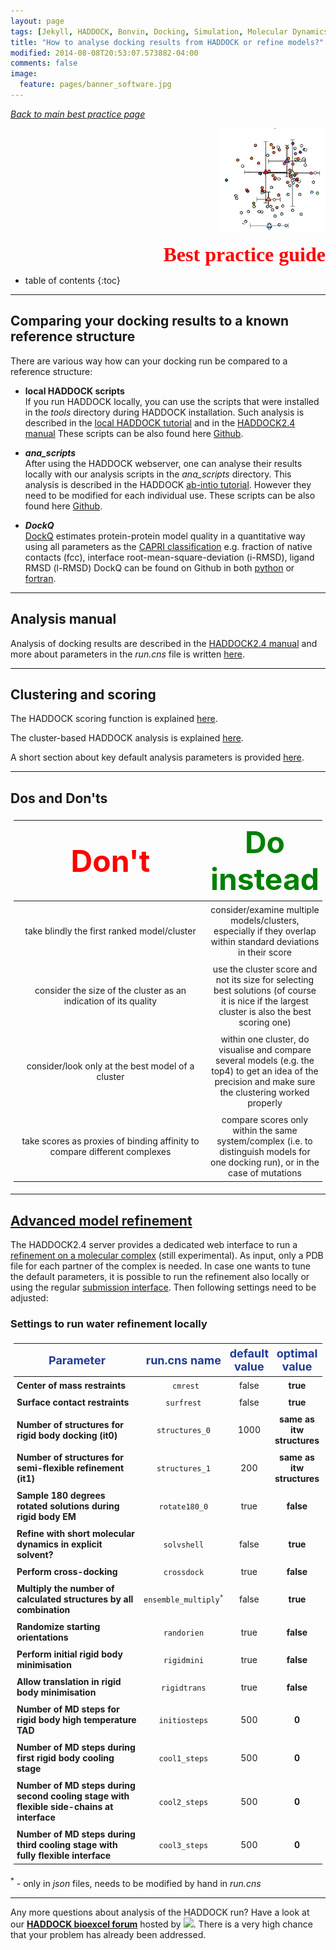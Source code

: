 ```yaml
---
layout: page
tags: [Jekyll, HADDOCK, Bonvin, Docking, Simulation, Molecular Dynamics, Structural Biology, Computational Biology, Modelling, Protein Structure]
title: "How to analyse docking results from HADDOCK or refine models?"
modified: 2014-08-08T20:53:07.573882-04:00
comments: false
image:
  feature: pages/banner_software.jpg
---
```

[_Back to main best practice page_](/software/bpg)
<p align="right">
  <img src="/software/bpg/analysis_1.png" />
</p>
<p style='text-align: right; font-family: "PT Sans"; font-weight: 600;'> <font  size="6" color="RED" >Best practice guide</font></p>

* table of contents
{:toc}
<HR>

## Comparing your docking results to a known reference structure


There are various way how can your docking run be compared to a reference structure:
 
* **local HADDOCK scripts**  
 	If you run HADDOCK locally, you can use the scripts that were installed in the *tools* directory during HADDOCK installation. Such analysis is described in the [local HADDOCK tutorial](/education/HADDOCK24/HADDOCK24-local-tutorial/) and in the [HADDOCK2.4 manual](/software/haddock2.4/analysis/#manual-post-docking-analysis)
  	These scripts can be also found here [Github](https://github.com/haddocking/haddock/tree/haddock2.4/tools).  

* ***ana_scripts***   
	 After using the HADDOCK webserver, one can analyse their results locally with our analysis scripts in the *ana_scripts* directory. This analysis is described in the HADDOCK [ab-intio tutorial](/education/HADDOCK24/HADDOCK24-CASP-CAPRI-T70/). However they need to be modified for each individual use.
 	These scripts can be also found here [Github](https://github.com/haddocking/CASP-CAPRI-T70-tutorial/tree/master/ana_scripts).  

* ***DockQ***  
	[DockQ](https://doi.org/10.1371/journal.pone.0161879) estimates protein-protein model quality in a quantitative way using all parameters as the [CAPRI classification](https://doi.org/10.1002/prot.21804) e.g. fraction of native contacts (fcc), interface root-mean-square-deviation (i-RMSD), ligand RMSD (l-RMSD)
   	DockQ can be found on Github in both [python](https://github.com/bjornwallner/DockQ) or [fortran](https://github.com/nemo8130/DockQ-fortran-code).


<HR>

## Analysis manual


Analysis of docking results are described in the [HADDOCK2.4 manual](/software/haddock2.4/analysis/) and more about parameters in the *run.cns* file is written [here](/software/haddock2.4/run/#analysis-and-clustering).


<HR>

## Clustering and scoring

The HADDOCK scoring function is explained [here](/software/haddock2.4/scoring/).

The cluster-based HADDOCK analysis is explained [here](/software/haddock2.4/analysis/#cluster-based-analysis).

A short section about key default analysis parameters is provided [here](https://wenmr.science.uu.nl/haddock2.4/settings).


<HR>

## Dos and Don'ts

<style>
table, th, td {
    padding: 5px;
  table-layout: fixed ;
  width: 100% ;
}
</style>

| <font size="10" color="RED">Don't</font> | <font size="10" color="GREEN">Do instead</font> |
|:---:|:---:|
| take blindly the first ranked model/cluster | consider/examine multiple models/clusters, especially if they overlap within standard deviations in their score|
| consider the size of the cluster as an indication of its quality | use the cluster score and not its size for selecting best solutions (of course it is nice if the largest cluster is also the best scoring one) |
| consider/look only at the best model of a cluster | within one cluster, do visualise and compare several models (e.g. the top4) to get an idea of the precision and make sure the clustering worked properly |
| take scores as proxies of binding affinity to compare different complexes | compare scores only within the same system/complex (i.e. to distinguish models for one docking run), or in the case of mutations |

<HR>

## [Advanced model refinement](/software/haddock2.4/tips/advanced_refinement/)

The HADDOCK2.4 server provides a dedicated web interface to run a [refinement on a molecular complex](https://bianca.science.uu.nl/haddock2.4/refinement/1) (still experimental). As input, only a PDB file for each partner of the complex is needed. In case one wants to tune the default parameters, it is possible to run the refinement also locally or using the regular [submission interface](https://wenmr.science.uu.nl/haddock2.4/submit/1). Then following settings need to be adjusted: 

### Settings to run water refinement locally

<style>
table, th, td {
    padding: 5px;}
</style>

|<font size="4" color="#203A98">Parameter</font>|<font size="4" color="#203A98">run.cns name</font>| <font size="4" color="#203A98">default value</font>|<font size="4" color="#203A98">optimal value</font> |
|-|:-:|:-:|:-:| 
|**Center of mass restraints** | <code> cmrest</code>|false|**true**|  
|**Surface contact restraints** | <code>surfrest</code>|false|**true**|  
|**Number of structures for rigid body docking (it0)**|<code>structures_0</code>|1000|**same as itw structures**|
|**Number of structures for semi-flexible refinement (it1)**| <code>structures_1</code>|200| **same as itw structures**|
|**Sample 180 degrees rotated solutions during rigid body EM** |<code>rotate180_0</code>|true| **false**|
|**Refine with short molecular dynamics in explicit solvent?** |<code>solvshell</code>|false| **true**|
|**Perform cross-docking** | <code>crossdock</code>| true| **false**|
|**Multiply the number of calculated structures by all combination** | <code>ensemble_multiply<sup>*</sup></code>| false| **true**|
|**Randomize starting orientations** | <code>randorien</code>| true| **false**|
|**Perform initial rigid body minimisation** | <code>rigidmini</code>| true| **false**|
|**Allow translation in rigid body minimisation** | <code>rigidtrans</code>| true| **false**|
|**Number of MD steps for rigid body high temperature TAD**| <code>initiosteps</code> | 500| **0**|
|**Number of MD steps during first rigid body cooling stage**| <code>cool1_steps</code> | 500| **0**|
|**Number of MD steps during second cooling stage with flexible side-chains at interface**|<code>cool2_steps</code> | 500 |**0**|
|**Number of MD steps during third cooling stage with fully flexible interface**| <code>cool3_steps</code> |500 | **0**|

<sup>\*</sup> - only in *json* files, needs to be modified by hand in *run.cns*

 <HR>

Any more questions about analysis of the HADDOCK run? Have a look at our **[HADDOCK bioexcel forum](https://ask.bioexcel.eu/search?q=ana%20%23haddock)**  hosted by [<img width="70" src="/images/Bioexcel_logo.png">](https://bioexcel.eu). There is a very high chance that your problem has already been addressed. 
